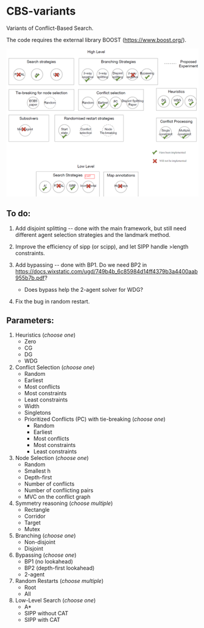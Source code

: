 # CBS-variants
Variants of Conflict-Based Search.
 
 The code requires the external library BOOST (https://www.boost.org/).
 
![overview](./overview.png "overview")
  
 
## To do:

1. Add disjoint splitting -- done with the main framework, but still need different agent selection strategies and the landmark method.

2. Improve the efficiency of sipp (or scipp), and let SIPP handle >length constraints.

3. Add bypassing -- done with BP1. Do we need BP2 in https://docs.wixstatic.com/ugd/749b4b_6c85984d14ff4379b3a4400aab955b7b.pdf?
   * Does bypass help the 2-agent solver for WDG?

4. Fix the bug in random restart.


## Parameters:
 1. Heuristics (*choose one*)
    * Zero
    * CG
    * DG
    * WDG
 2. Conflict Selection (*choose one*)
    * Random
    * Earliest
    * Most conflicts
    * Most constraints
    * Least constraints
    * Width
    * Singletons
    * Prioritized Conflicts (PC) with tie-breaking (*choose one*)
      * Random
      * Earliest
      * Most conflicts
      * Most constraints
      * Least constraints
 3. Node Selection (*choose one*)
    * Random
    * Smallest h
    * Depth-first
    * Number of conflicts
    * Number of conflicting pairs
    * MVC on the conflict graph
 4. Symmetry reasoning  (*choose multiple*)
    * Rectangle
    * Corridor
    * Target
    * Mutex
 5. Branching (*choose one*)
    * Non-disjoint
    * Disjoint
 6. Bypassing (*choose one*)
    * BP1 (no lookahead)
    * BP2 (depth-first lookahead)
    * 2-agent
 7. Random Restarts  (*choose multiple*)
    * Root
    * All
 8. Low-Level Search (*choose one*)
    * A*
    * SIPP without CAT
    * SIPP with CAT
